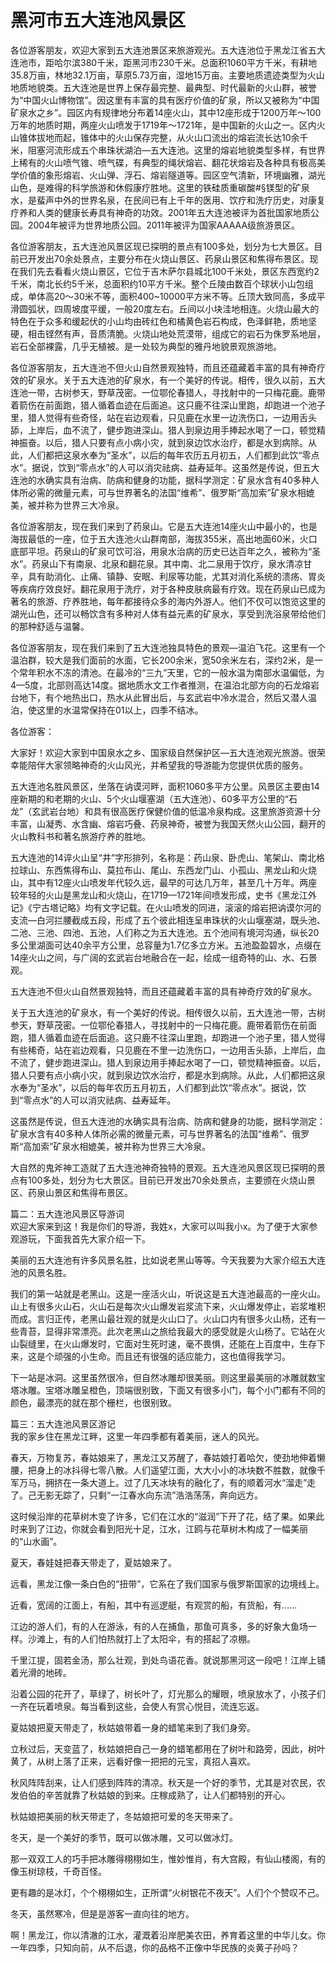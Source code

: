 # 黑河市五大连池风景区  
各位游客朋友，欢迎大家到五大连池景区来旅游观光。五大连池位于黑龙江省五大连池市，距哈尔滨380千米，距黑河市230千米。总面积1060平方千米，有耕地35.8万亩，林地32.1万亩，草原5.73万亩，湿地15万亩。主要地质遗迹类型为火山地质地貌类。五大连池是世界上保存最完整、最典型、时代最新的火山群，被誉为“中国火山博物馆”。因这里有丰富的具有医疗价值的矿泉，所以又被称为“中国矿泉水之乡”。园区内有规律地分布着14座火山，其中12座形成于1200万年〜100万年的地质时期，两座火山喷发于1719年〜1721年，是中国新的火山之一。区内火山锥体拔地而起，锥体中的火山保存完整，从火山口流出的熔岩流长达10余千米，阻塞河流形成五个串珠状湖泊—五大连池。这里的熔岩地貌类型多样，有世界上稀有的火山喷气锥、喷气碟，有典型的绳状熔岩、翻花状熔岩及各种具有极高美学价值的象形熔岩、火山弹、浮石、熔岩隧道等。园区空气清新，环境幽雅，湖光山色，是难得的科学旅游和休假康疗胜地。这里的铁硅质重碳酸#§镁型的矿泉水，是蜚声中外的世界名泉，在民间已有上千年的医用、饮疗和洗疗历史，对康复疗养和人类的健康长寿具有神奇的功效。2001年五大连池被评为首批国家地质公园。2004年被评为世界地质公园。2011年被评为国家AAAAA级旅游景区。  

各位游客朋友，五大连池风景区现已探明的景点有100多处，划分为七大景区。目前已开发出70余处景点，主要分布在火烧山景区、药泉山景区和焦得布景区。现在我们先去看看火烧山景区，它位于吉木萨尔县城北100千米处，景区东西宽约2千米，南北长约5千米，总面积约10平方千米。整个丘陵由数百个球状小山包组成，单体高20〜30米不等，面积400~10000平方米不等。丘顶大致同高，多成平滑圆弧状，四周坡度平缓，一般20度左右。丘间以小块洼地相连。火烧山最大的特色在于众多和缓起伏的小山均由砖红色和橘黄色岩石构成，色泽鲜艳，质地坚硬，相击铿然有声，音质清脆。火烧山地处荒漠带，组成它的岩石为侏罗系地层，岩石全部裸露，几乎无植被。是一处较为典型的雅丹地貌景观旅游地。  

各位游客朋友，五大连池不但火山自然景观独特，而且还蕴藏着丰富的具有神奇疗效的矿泉水。关于五大连池的矿泉水，有一个美好的传说。相传，很久以前，五大连池一带，古树参天，野草茂密。一位鄂伦春猎人，寻找射中的一只梅花鹿。鹿带着箭伤在前面跑，猎人循着血迹在后面追。这只鹿不往深山里跑，却跑进一个池子里，猎人觉得有些奇怪，站在岩边观看，只见鹿在水里一边洗伤口，一边用舌头舔，上岸后，血不流了，健步跑进深山。猎人到泉边用手捧起水喝了一口，顿觉精神振奋。以后，猎人只要有点小病小灾，就到泉边饮水治疗，都是水到病除。从此，人们都把这泉水奉为“圣水”，以后的每年农历五月初五，人们都到此饮“零点水”。据说，饮到“零点水”的人可以消灾祛病、益寿延年。这虽然是传说，但五大连池的水确实具有治病、防病和健身的功能，据科学测定：矿泉水含有40多种人体所必需的微量元素，可与世界著名的法国“维希”、俄罗斯“高加索”矿泉水相媲美，被并称为世界三大冷泉。  

各位游客朋友，现在我们来到了药泉山。它是五大连池14座火山中最小的，也是海拔最低的一座，位于五大连池火山群南部，海拔355米，高出地面60米，火口底部平坦。药泉山的矿泉可饮可浴，用泉水治病的历史已达百年之久，被称为“圣水”。药泉山下有南泉、北泉和翻花泉。其中南、北二泉用于饮疗，泉水清凉甘辛，具有助消化、止痛、镇静、安眠、利尿等功能，尤其对消化系统的溃疡、胃炎等疾病疗效良好。翻花泉用于洗疗，对于各种皮肤病最有疗效。现在药泉山已成为著名的旅游、疗养胜地，每年都接待众多的海内外游人。他们不仅可以饱览这里的湖光山色，还可以畅饮含有多种对人体有益元素的矿泉水，享受到洗浴泉带给他们的那种舒适与温馨。  

各位游客朋友，现在我们来到了五大连池独具特色的景观—温泊飞花。这里有一个温泊群，较大是我们面前的水面，它长200余米，宽50余米左右，深约2米，是一个常年积水不冻的清池。在最冷的“三九”天里，它的一般水温为南部水温偏低，为4—5度，北部则高达14度。据地质水文工作者推测，在温泊北部方向的石龙熔岩台地下，有个地热出口，热水从此冒出后，与玄武岩中冷水混合，然后又潜人温泊，使这里的水温常保持在01以上，四季不结冰。  

各位游客：  

大家好！欢迎大家到中国泉水之乡、国家级自然保护区—五大连池观光旅游。很荣幸能陪伴大家领略神奇的火山风光，并希望我的导游能为您提供优质的服务。  

五大连池名胜风景区，坐落在讷谟河畔，面积1060多平方公里。风景区主要由14座新期的和老期的火山、5个火山堰塞湖（五大连池）、60多平方公里的“石龙”（玄武岩台地）和具有很高医疗保健价值的低温冷泉构成。这里旅游资源十分丰富，山凝秀、水含幽、熔岩巧叠、药泉神奇，被誉为我国天然火山公园，翻开的火山教科书和著名旅游疗养的胜地。  

五大连池的14谇火山呈“井”字形排列，名称是：药山泉、卧虎山、笔架山、南北格拉球山、东西焦得布山、莫拉布山、尾山、东西龙门山、小孤山、黑龙山和火烧山，其中有12座火山喷发年代较久远，最早的可达几万年，甚至几十万年。两座较年轻的火山是黑龙山和火烧山，在1719—1721年间喷发形成，史书《黑龙江外记》《宁古塔记略》均有文字记载。在火山喷发的同进，滚滚的熔岩把讷谟尔河的支流—白河拦腰截成五段，形成了五个彼此相连呈串珠状的火山堰塞湖，既头池、二池、三池、四池、五池，人们称之为五大连池。五个池间有境河沟通，纵长20多公里湖面可达40余平方公里，总容量为1.7亿多立方米。五池盈盈碧水，点缀在14座火山之间，与广阔的玄武岩台地融合在一起，绘成一组奇特的山、水、石景观。  

五大连池不但火山自然景观独特，而且还蕴藏着丰富的具有神奇疗效的矿泉水。  

关于五大连池的矿泉水，有一个美好的传说。相传很久以前，五大连池一带，古树参天，野草茂密。一位鄂伦春猎人，寻找射中的一只梅花鹿。鹿带着箭伤在前面跑，猎人循着血迹在后面追。这只鹿不往深山里跑，却跑进一个池子里，猎人觉得有些稀奇，站在岩边观看，只见鹿在不里一边洗伤口，一边用舌头舔，上岸后，血不流了，健步跑进深山。猎人到泉边用手捧起水喝了一口，顿觉精神振奋。以后，猎人只要有点小病小灾，就到泉边饮水治疗，都是水到病除。从此，人们都把这泉水奉为“圣水”，以后的每年农历五月初五，人们都到此饮“零点水”。据说，饮到“零点水”的人可以消灾祛病、益寿延年。  

这虽然是传说，但五大连池的水确实具有治病、防病和健身的功能，据科学测定：矿泉水含有40多种人体所必需的微量元素，可与世界著名的法国“维希”、俄罗斯“高加索”矿泉水相媲美，被并称为世界三大冷泉。  

大自然的鬼斧神工造就了五大连池神奇独特的景观。五大连池风景区现已探明的景点有100多处，划分为七大景区。目前已开发出70余处景点，主要颁在火烧山景区、药泉山景区和焦得布景区。  

篇二：五大连池风景区导游词  
欢迎大家来到这！我是你们的导游，我姓x，大家可以叫我小x。为了便于大家参观游玩，下面我首先大家介绍一下。  

美丽的五大连池有许多风景名胜，比如说老黑山等等。今天我要为大家介绍五大连池的风景名胜。  

我们的第一站就是老黑山。这是一座活火山，听说这是五大连池最高的一座火山。山上有很多火山石，火山石是每次火山爆发岩浆流下来，火山爆发停止，岩浆堆积而成。言归正传，老黑山最壮观的就是火山口了。火山口内有很多火山杨，还有一些青苔，显得非常漂亮。此次老黑山之旅给我最大的感受就是火山杨了。它站在火山裂缝里，在火山爆发时，它面对生死时速，毫不畏惧，还能在上百度中，生存下来，这是个顽强的小生命。而且还有很强的适应能力，这也值得我学习。  

下一站是冰洞。这里虽然很冷，但自然冰雕却很美丽。则这里最美丽的冰雕就数宝塔冰雕。宝塔冰雕呈橙色，顶端很别致，下面又有很多小门，每个小门都有不同的颜色，最漂亮的就在那个栅栏，也很别致。  

篇三：五大连池风景区游记  
我的家乡住在黑龙江畔，这里一年四季都有着美丽，迷人的风光。  

春天，万物复苏，春姑娘来了，黑龙江又苏醒了，春姑娘打着哈欠，使劲地伸着懒腰，把身上的冰抖得七零八散。人们遥望江面，大大小小的冰块数不胜数，就像千军万马，拥挤在一条大道上。过了几天冰块有的融化了，有的顺着河水“溜走”走了。己无影无踪了，只剩“一江春水向东流”浩浩荡荡，奔向远方。  

这时候沿岸的花草树木变了许多，它们在江水的“滋润”下开了花，结了果。如果此时来到了江边，你就会看到阳光十足，江水，江鸥与花草树木构成了一幅美丽的“山水画”。  

夏天，春娃娃把春天带走了，夏姑娘来了。  

远看，黑龙江像一条白色的“扭带”，它系在了我们国家与俄罗斯国家的边境线上。  

近看，宽阔的江面上，有船，其中有巡逻艇，有观赏的船，有货船，有……  

江边的游人们，有的人在游泳，有的人在捕鱼，那鱼可真多，多的好象大鱼场一样。沙滩上，有的人们怕热就打上了太阳伞，有的搭起了凉棚。  

千里江提，固若金汤，那么壮观，到处鸟语花香。就说那黑河这一段吧！江岸上铺着光滑的地砖。  

沿着公园的花开了，草绿了，树长叶了，灯光那么的耀眼，喷泉放水了，小孩子们一齐在玩着喷泉。每当看到这些，会使人有赏心悦目，流连忘返。  

夏姑娘把夏天带走了，秋姑娘带着一身的蜡笔来到了我们身旁。  

立秋过后，天变蓝了，秋姑娘把自己一身的蜡笔都用在了树叶和路旁，因此，树叶黄了，从树上落了正来，远看好像一把把的元宝，真招人喜欢。  

秋风阵阵刮来，让人们感到阵阵的清凉。秋天是一个好的季节，尤其是对农民，农发伯伯的辛苦就靠了秋姑娘的到来。庄稼成熟了，让人们都特别的开心。  

秋姑娘把美丽的秋天带走了，冬姑娘把可爱的冬天带来了。  

冬天，是一个美好的季节，既可以做冰雕，又可以做冰灯。  

那一双双工人的巧手把冰雕得栩栩如生，惟妙惟肖，有大宫殿，有仙山楼阁，有的像玉树琼枝，千奇百怪。  

更有趣的是冰灯，个个栩栩如生，正所谓“火树银花不夜天”。人们个个赞叹不己。  

冬天，虽然寒冷，但是是游客一直向往的地方。  

啊！黑龙江，你以清澈的江水，灌溉着沿岸肥美农田，养育着这里的中华儿女。你一年四季，只知向前，从不后退，你的品格不正像中华民族的炎黄子孙吗？  
